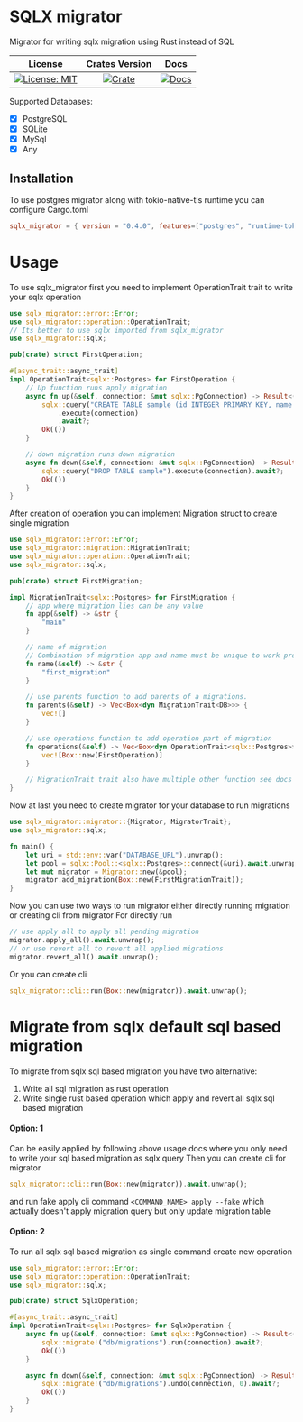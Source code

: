 # SQLX migrator

Migrator for writing sqlx migration using Rust instead of SQL

|                    License                     |              Crates Version               |                 Docs                 |
| :--------------------------------------------: | :---------------------------------------: | :----------------------------------: |
| [![License: MIT][license_badge]][license_link] | [![Crate][cratesio_badge]][cratesio_link] | [![Docs][docsrs_badge]][docsrs_link] |

Supported Databases:

- [x] PostgreSQL
- [x] SQLite
- [x] MySql
- [x] Any

## Installation

To use postgres migrator along with tokio-native-tls runtime you can configure Cargo.toml

```toml
sqlx_migrator = { version = "0.4.0", features=["postgres", "runtime-tokio-rustls"] }
```

# Usage

To use sqlx_migrator first you need to implement OperationTrait trait to write your sqlx operation

```rust
use sqlx_migrator::error::Error;
use sqlx_migrator::operation::OperationTrait;
// Its better to use sqlx imported from sqlx_migrator
use sqlx_migrator::sqlx;

pub(crate) struct FirstOperation;

#[async_trait::async_trait]
impl OperationTrait<sqlx::Postgres> for FirstOperation {
    // Up function runs apply migration
    async fn up(&self, connection: &mut sqlx::PgConnection) -> Result<(), Error> {
        sqlx::query("CREATE TABLE sample (id INTEGER PRIMARY KEY, name TEXT)")
            .execute(connection)
            .await?;
        Ok(())
    }

    // down migration runs down migration
    async fn down(&self, connection: &mut sqlx::PgConnection) -> Result<(), Error> {
        sqlx::query("DROP TABLE sample").execute(connection).await?;
        Ok(())
    }
}
```

After creation of operation you can implement Migration struct to create single migration

```rust
use sqlx_migrator::error::Error;
use sqlx_migrator::migration::MigrationTrait;
use sqlx_migrator::operation::OperationTrait;
use sqlx_migrator::sqlx;

pub(crate) struct FirstMigration;

impl MigrationTrait<sqlx::Postgres> for FirstMigration {
    // app where migration lies can be any value
    fn app(&self) -> &str {
        "main"
    }

    // name of migration
    // Combination of migration app and name must be unique to work properly
    fn name(&self) -> &str {
        "first_migration"
    }

    // use parents function to add parents of a migrations.
    fn parents(&self) -> Vec<Box<dyn MigrationTrait<DB>>> {
        vec![]
    }

    // use operations function to add operation part of migration
    fn operations(&self) -> Vec<Box<dyn OperationTrait<sqlx::Postgres>>> {
        vec![Box::new(FirstOperation)]
    }

    // MigrationTrait trait also have multiple other function see docs for usage
}
```

Now at last you need to create migrator for your database to run migrations

```rust
use sqlx_migrator::migrator::{Migrator, MigratorTrait};
use sqlx_migrator::sqlx;

fn main() {
    let uri = std::env::var("DATABASE_URL").unwrap();
    let pool = sqlx::Pool::<sqlx::Postgres>::connect(&uri).await.unwrap();
    let mut migrator = Migrator::new(&pool);
    migrator.add_migration(Box::new(FirstMigrationTrait));
}
```

Now you can use two ways to run migrator either directly running migration or creating cli from migrator
For directly run

```rust
// use apply all to apply all pending migration
migrator.apply_all().await.unwrap();
// or use revert all to revert all applied migrations
migrator.revert_all().await.unwrap();
```

Or you can create cli

```rust
sqlx_migrator::cli::run(Box::new(migrator)).await.unwrap();
```

# Migrate from sqlx default sql based migration

To migrate from sqlx sql based migration you have two alternative:

1. Write all sql migration as rust operation
2. Write single rust based operation which apply and revert all sqlx sql based migration

#### Option: 1

Can be easily applied by following above usage docs where you only need to write your sql based migration as sqlx query
Then you can create cli for migrator

```rust
sqlx_migrator::cli::run(Box::new(migrator)).await.unwrap();
```

and run fake apply cli command
`<COMMAND_NAME> apply --fake`
which actually doesn't apply migration query but only update migration table

#### Option: 2

To run all sqlx sql based migration as single command create new operation

```rust
use sqlx_migrator::error::Error;
use sqlx_migrator::operation::OperationTrait;
use sqlx_migrator::sqlx;

pub(crate) struct SqlxOperation;

#[async_trait::async_trait]
impl OperationTrait<sqlx::Postgres> for SqlxOperation {
    async fn up(&self, connection: &mut sqlx::PgConnection) -> Result<(), Error> {
        sqlx::migrate!("db/migrations").run(connection).await?;
        Ok(())
    }

    async fn down(&self, connection: &mut sqlx::PgConnection) -> Result<(), Error> {
        sqlx::migrate!("db/migrations").undo(connection, 0).await?;
        Ok(())
    }
}
```

[license_badge]: https://img.shields.io/github/license/iamsauravsharma/sqlx_migrator.svg?style=for-the-badge
[license_link]: LICENSE
[cratesio_badge]: https://img.shields.io/crates/v/sqlx_migrator.svg?style=for-the-badge
[cratesio_link]: https://crates.io/crates/sqlx_migrator
[docsrs_badge]: https://img.shields.io/docsrs/sqlx_migrator/latest?style=for-the-badge
[docsrs_link]: https://docs.rs/sqlx_migrator
